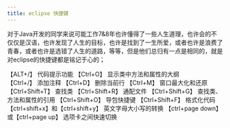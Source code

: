 ```yaml
---
title: eclipse 快捷键
---
```

对于Java开发的同学来说可能工作7&8年也许懂得了一些人生道理，也许会的不仅仅是汉语，也许发现了人生的目标，也许是找到了一生所爱，或者也许是浪费了青春，或者也许是选错了人生的道路，等等，但是他们总归有一点是相同的，就是对eclipse的快捷键都是铭记于心的；

【ALT+/】
代码提示功能
【Ctrl+O】
显示类中方法和属性的大纲				
【Ctrl+/】 
添加注释
【Ctrl+D】
删除当前行
【Ctrl+M】
窗口最大化和还原
【Ctrl+Shift+T】
查找类
【Ctrl+Shift+R】
通配文件
【Ctrl+Shift+G】 
查找类、方法和属性的引用
【Ctrl+Shift+O】
导包快捷键
【Ctrl+Shift+F】
格式化代码
【ctrl+shift+x】和【ctrl+shift+y】
英文字母大小写的转换
【ctrl+page down】或【ctrl+page up】
选项卡之间快速切换